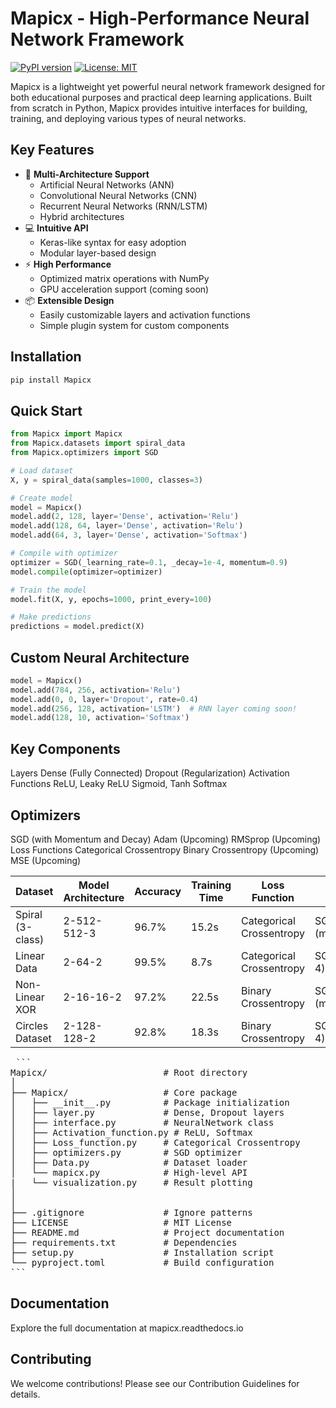 # Mapicx - High-Performance Neural Network Framework

[![PyPI version](https://img.shields.io/pypi/v/Mapicx.svg)](https://pypi.org/project/Mapicx/)
[![License: MIT](https://img.shields.io/badge/License-MIT-yellow.svg)](https://opensource.org/licenses/MIT)

Mapicx is a lightweight yet powerful neural network framework designed for both educational purposes and practical deep learning applications. Built from scratch in Python, Mapicx provides intuitive interfaces for building, training, and deploying various types of neural networks.

## Key Features

- 🚀 **Multi-Architecture Support**
  - Artificial Neural Networks (ANN)
  - Convolutional Neural Networks (CNN) 
  - Recurrent Neural Networks (RNN/LSTM) 
  - Hybrid architectures
- 💻 **Intuitive API**
  - Keras-like syntax for easy adoption
  - Modular layer-based design
- ⚡ **High Performance**
  - Optimized matrix operations with NumPy
  - GPU acceleration support (coming soon)
- 📦 **Extensible Design**
  - Easily customizable layers and activation functions
  - Simple plugin system for custom components

## Installation

```bash
pip install Mapicx
```

## Quick Start
```py
from Mapicx import Mapicx
from Mapicx.datasets import spiral_data
from Mapicx.optimizers import SGD

# Load dataset
X, y = spiral_data(samples=1000, classes=3)

# Create model
model = Mapicx()
model.add(2, 128, layer='Dense', activation='Relu')
model.add(128, 64, layer='Dense', activation='Relu')
model.add(64, 3, layer='Dense', activation='Softmax')

# Compile with optimizer
optimizer = SGD(_learning_rate=0.1, _decay=1e-4, momentum=0.9)
model.compile(optimizer=optimizer)

# Train the model
model.fit(X, y, epochs=1000, print_every=100)

# Make predictions
predictions = model.predict(X)
```

## Custom Neural Architecture
```py
model = Mapicx()
model.add(784, 256, activation='Relu')
model.add(0, 0, layer='Dropout', rate=0.4)
model.add(256, 128, activation='LSTM')  # RNN layer coming soon!
model.add(128, 10, activation='Softmax')
```

## Key Components
  Layers
  Dense (Fully Connected)
  Dropout (Regularization)
  Activation Functions
  ReLU, Leaky ReLU
  Sigmoid, Tanh
  Softmax

## Optimizers
  SGD (with Momentum and Decay)
  Adam (Upcoming)
  RMSprop (Upcoming)
  Loss Functions
  Categorical Crossentropy
  Binary Crossentropy (Upcoming)
  MSE (Upcoming)

| Dataset          | Model Architecture | Accuracy | Training Time | Loss Function       | Optimizer            |
|------------------|--------------------|----------|---------------|---------------------|----------------------|
| Spiral (3-class) | 2-512-512-3        | 96.7%    | 15.2s         | Categorical Crossentropy | SGD (momentum=0.9) |
| Linear Data      | 2-64-2             | 99.5%    | 8.7s          | Categorical Crossentropy | SGD (decay=1e-4)    |
| Non-Linear XOR   | 2-16-16-2          | 97.2%    | 22.5s         | Binary Crossentropy | SGD (momentum=0.85) |
| Circles Dataset  | 2-128-128-2        | 92.8%    | 18.3s         | Binary Crossentropy | SGD (decay=5e-4)    |

<pre> ```
Mapicx/                      # Root directory
│
├── Mapicx/                  # Core package
│   ├── __init__.py          # Package initialization
│   ├── layer.py             # Dense, Dropout layers
│   ├── interface.py         # NeuralNetwork class
│   ├── Activation_function.py # ReLU, Softmax
│   ├── Loss_function.py     # Categorical Crossentropy
│   ├── optimizers.py        # SGD optimizer
│   ├── Data.py              # Dataset loader
│   └── mapicx.py            # High-level API
|   └── visualization.py     # Result plotting
│
│
├── .gitignore               # Ignore patterns
├── LICENSE                  # MIT License
├── README.md                # Project documentation
├── requirements.txt         # Dependencies
├── setup.py                 # Installation script
└── pyproject.toml           # Build configuration
``` </pre>
  
## Documentation
Explore the full documentation at mapicx.readthedocs.io

## Contributing
We welcome contributions! Please see our Contribution Guidelines for details.

